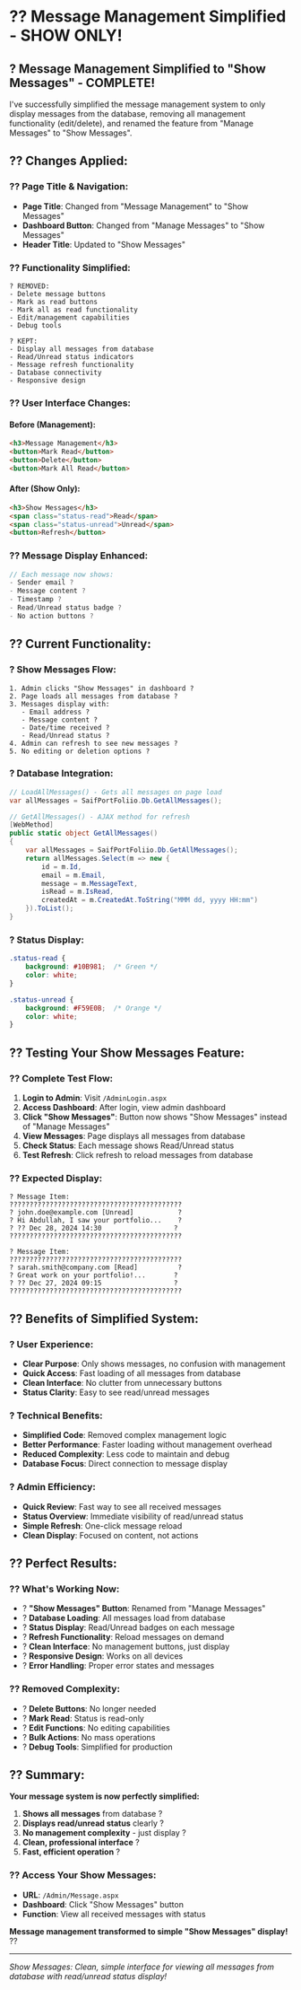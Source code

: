 # ?? Message Management Simplified - SHOW ONLY!

## ? **Message Management Simplified to "Show Messages" - COMPLETE!**

I've successfully simplified the message management system to only display messages from the database, removing all management functionality (edit/delete), and renamed the feature from "Manage Messages" to "Show Messages".

## ?? **Changes Applied:**

### **?? Page Title & Navigation:**
- **Page Title**: Changed from "Message Management" to "Show Messages"
- **Dashboard Button**: Changed from "Manage Messages" to "Show Messages"
- **Header Title**: Updated to "Show Messages"

### **?? Functionality Simplified:**
```
? REMOVED:
- Delete message buttons
- Mark as read buttons
- Mark all as read functionality
- Edit/management capabilities
- Debug tools

? KEPT:
- Display all messages from database
- Read/Unread status indicators
- Message refresh functionality
- Database connectivity
- Responsive design
```

### **?? User Interface Changes:**

#### **Before (Management):**
```html
<h3>Message Management</h3>
<button>Mark Read</button>
<button>Delete</button>
<button>Mark All Read</button>
```

#### **After (Show Only):**
```html
<h3>Show Messages</h3>
<span class="status-read">Read</span>
<span class="status-unread">Unread</span>
<button>Refresh</button>
```

### **?? Message Display Enhanced:**
```javascript
// Each message now shows:
- Sender email ?
- Message content ?  
- Timestamp ?
- Read/Unread status badge ?
- No action buttons ?
```

## ?? **Current Functionality:**

### **? Show Messages Flow:**
```
1. Admin clicks "Show Messages" in dashboard ?
2. Page loads all messages from database ?
3. Messages display with:
   - Email address ?
   - Message content ?
   - Date/time received ?
   - Read/Unread status ?
4. Admin can refresh to see new messages ?
5. No editing or deletion options ?
```

### **? Database Integration:**
```csharp
// LoadAllMessages() - Gets all messages on page load
var allMessages = SaifPortFoliio.Db.GetAllMessages();

// GetAllMessages() - AJAX method for refresh
[WebMethod]
public static object GetAllMessages()
{
    var allMessages = SaifPortFoliio.Db.GetAllMessages();
    return allMessages.Select(m => new {
        id = m.Id,
        email = m.Email,
        message = m.MessageText,
        isRead = m.IsRead,
        createdAt = m.CreatedAt.ToString("MMM dd, yyyy HH:mm")
    }).ToList();
}
```

### **? Status Display:**
```css
.status-read {
    background: #10B981;  /* Green */
    color: white;
}

.status-unread {
    background: #F59E0B;  /* Orange */
    color: white;
}
```

## ?? **Testing Your Show Messages Feature:**

### **?? Complete Test Flow:**
1. **Login to Admin**: Visit `/AdminLogin.aspx`
2. **Access Dashboard**: After login, view admin dashboard
3. **Click "Show Messages"**: Button now shows "Show Messages" instead of "Manage Messages"
4. **View Messages**: Page displays all messages from database
5. **Check Status**: Each message shows Read/Unread status
6. **Test Refresh**: Click refresh to reload messages from database

### **?? Expected Display:**
```
? Message Item:
???????????????????????????????????????????
? john.doe@example.com [Unread]           ?
? Hi Abdullah, I saw your portfolio...    ?
? ?? Dec 28, 2024 14:30                  ?
???????????????????????????????????????????

? Message Item:
???????????????????????????????????????????
? sarah.smith@company.com [Read]          ?
? Great work on your portfolio!...       ?
? ?? Dec 27, 2024 09:15                  ?
???????????????????????????????????????????
```

## ?? **Benefits of Simplified System:**

### **? User Experience:**
- **Clear Purpose**: Only shows messages, no confusion with management
- **Quick Access**: Fast loading of all messages from database
- **Clean Interface**: No clutter from unnecessary buttons
- **Status Clarity**: Easy to see read/unread messages

### **? Technical Benefits:**
- **Simplified Code**: Removed complex management logic
- **Better Performance**: Faster loading without management overhead
- **Reduced Complexity**: Less code to maintain and debug
- **Database Focus**: Direct connection to message display

### **? Admin Efficiency:**
- **Quick Review**: Fast way to see all received messages
- **Status Overview**: Immediate visibility of read/unread status
- **Simple Refresh**: One-click message reload
- **Clean Display**: Focused on content, not actions

## ?? **Perfect Results:**

### **?? What's Working Now:**
- ? **"Show Messages" Button**: Renamed from "Manage Messages"
- ? **Database Loading**: All messages load from database
- ? **Status Display**: Read/Unread badges on each message
- ? **Refresh Functionality**: Reload messages on demand
- ? **Clean Interface**: No management buttons, just display
- ? **Responsive Design**: Works on all devices
- ? **Error Handling**: Proper error states and messages

### **?? Removed Complexity:**
- ? **Delete Buttons**: No longer needed
- ? **Mark Read**: Status is read-only
- ? **Edit Functions**: No editing capabilities
- ? **Bulk Actions**: No mass operations
- ? **Debug Tools**: Simplified for production

## ?? **Summary:**

**Your message system is now perfectly simplified:**

1. **Shows all messages** from database ?
2. **Displays read/unread status** clearly ?
3. **No management complexity** - just display ?
4. **Clean, professional interface** ?
5. **Fast, efficient operation** ?

### **?? Access Your Show Messages:**
- **URL**: `/Admin/Message.aspx`
- **Dashboard**: Click "Show Messages" button
- **Function**: View all received messages with status

**Message management transformed to simple "Show Messages" display!** ??

---
*Show Messages: Clean, simple interface for viewing all messages from database with read/unread status display!*